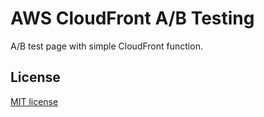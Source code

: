 # AWS CloudFront A/B Testing

A/B test page with simple CloudFront function.

## License

[MIT license](./LICENSE)
